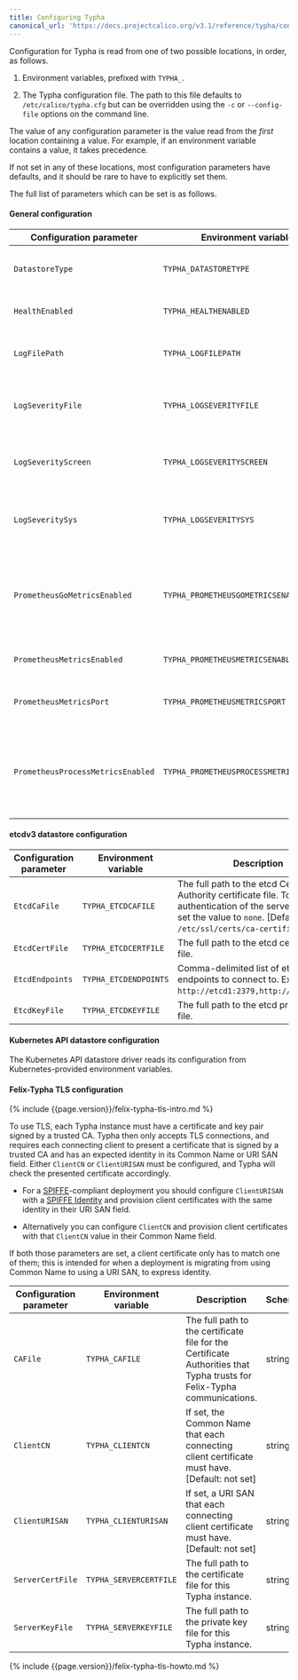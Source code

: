 ```yaml
---
title: Configuring Typha
canonical_url: 'https://docs.projectcalico.org/v3.1/reference/typha/configuration'
---
```


Configuration for Typha is read from one of two possible locations, in
order, as follows.

1.  Environment variables, prefixed with `TYPHA_`.

2.  The Typha configuration file.  The path to this file defaults to
    `/etc/calico/typha.cfg` but can be overridden using the `-c` or
    `--config-file` options on the command line.

The value of any configuration parameter is the value read from the
*first* location containing a value. For example, if an environment variable
contains a value, it takes precedence.

If not set in any of these locations, most configuration parameters have
defaults, and it should be rare to have to explicitly set them.

The full list of parameters which can be set is as follows.

#### General configuration

| Configuration parameter           | Environment variable                    | Description  | Schema |
| --------------------------------- | --------------------------------------- | -------------| ------ |
| `DatastoreType`                   | `TYPHA_DATASTORETYPE`                   | The datastore that Typha should read endpoints and policy information from. [Default: `etcdv3`] | `etcdv3`, `kubernetes`|
| `HealthEnabled`                   | `TYPHA_HEALTHENABLED`                   | When enabled, exposes Typha health information via an http endpoint. | boolean |
| `LogFilePath`                     | `TYPHA_LOGFILEPATH`                     | The full path to the Typha log. Set to `none` to disable file logging. [Default: `/var/log/calico/typha.log`] | string |
| `LogSeverityFile`                 | `TYPHA_LOGSEVERITYFILE`                 | The log severity above which logs are sent to the log file. [Default: `Info`] | `Debug`, `Info`, `Warning`, `Error`, `Fatal` |
| `LogSeverityScreen`               | `TYPHA_LOGSEVERITYSCREEN`               | The log severity above which logs are sent to the stdout. [Default: `Info`] | `Debug`, `Info`, `Warning`, `Error`, `Fatal` |
| `LogSeveritySys`                  | `TYPHA_LOGSEVERITYSYS`                  | The log severity above which logs are sent to the syslog. Set to `""` for no logging to syslog. [Default: `Info`] | `Debug`, `Info`, `Warning`, `Error`, `Fatal` |
| `PrometheusGoMetricsEnabled`      | `TYPHA_PROMETHEUSGOMETRICSENABLED`      | Set to `false` to disable Go runtime metrics collection, which the Prometheus client does by default. This reduces the number of metrics reported, reducing Prometheus load. [Default: `true`]  | boolean |
| `PrometheusMetricsEnabled`        | `TYPHA_PROMETHEUSMETRICSENABLED`        | Set to `true` to enable the Prometheus metrics server in Typha. [Default: `false`] | boolean |
| `PrometheusMetricsPort`           | `TYPHA_PROMETHEUSMETRICSPORT`           | Experimental: TCP port that the Prometheus metrics server should bind to. [Default: `9091`] | int |
| `PrometheusProcessMetricsEnabled` | `TYPHA_PROMETHEUSPROCESSMETRICSENABLED` | Set to `false` to disable process metrics collection, which the Prometheus client does by default. This reduces the number of metrics reported, reducing Prometheus load. [Default: `true`] | boolean |

#### etcdv3 datastore configuration

| Configuration parameter | Environment variable  | Description | Schema |
| ----------------------- | --------------------- | ----------- | ------ |
| `EtcdCaFile`            | `TYPHA_ETCDCAFILE`    | The full path to the etcd Certificate Authority certificate file. To disable authentication of the server by Typha, set the value to `none`. [Default: `/etc/ssl/certs/ca-certificates.crt`] | string |
| `EtcdCertFile`          | `TYPHA_ETCDCERTFILE`  | The full path to the etcd certificate file. | string |
| `EtcdEndpoints`         | `TYPHA_ETCDENDPOINTS` | Comma-delimited list of etcd endpoints to connect to. Example: `http://etcd1:2379,http://etcd2:2379`. | `<scheme>://<ip-or-fqdn>:<port>` |
| `EtcdKeyFile`           | `TYPHA_ETCDKEYFILE`   | The full path to the etcd private key file. | string |

#### Kubernetes API datastore configuration

The Kubernetes API datastore driver reads its configuration from Kubernetes-provided environment variables.

#### Felix-Typha TLS configuration

{% include {{page.version}}/felix-typha-tls-intro.md %}

To use TLS, each Typha instance must have a certificate and key pair signed by
a trusted CA.  Typha then only accepts TLS connections, and requires each
connecting client to present a certificate that is signed by a trusted CA and
has an expected identity in its Common Name or URI SAN field.  Either
`ClientCN` or `ClientURISAN` must be configured, and Typha will check the
presented certificate accordingly.

-  For a [SPIFFE](https://github.com/spiffe/spiffe)-compliant deployment you
   should configure `ClientURISAN` with a [SPIFFE
   Identity](https://github.com/spiffe/spiffe/blob/master/standards/SPIFFE-ID.md#2-spiffe-identity)
   and provision client certificates with the same identity in their URI SAN
   field.

-  Alternatively you can configure `ClientCN` and provision client certificates
   with that `ClientCN` value in their Common Name field.

If both those parameters are set, a client certificate only has to match one of
them; this is intended for when a deployment is migrating from using Common
Name to using a URI SAN, to express identity.

| Configuration parameter | Environment variable   | Description | Schema |
| ----------------------- | ---------------------- | ----------- | ------ |
| `CAFile`                | `TYPHA_CAFILE`         | The full path to the certificate file for the Certificate Authorities that Typha trusts for Felix-Typha communications. | string |
| `ClientCN`              | `TYPHA_CLIENTCN`       | If set, the Common Name that each connecting client certificate must have. [Default: not set] | string |
| `ClientURISAN`          | `TYPHA_CLIENTURISAN`   | If set, a URI SAN that each connecting client certificate must have. [Default: not set] | string |
| `ServerCertFile`        | `TYPHA_SERVERCERTFILE` | The full path to the certificate file for this Typha instance. | string |
| `ServerKeyFile`         | `TYPHA_SERVERKEYFILE`  | The full path to the private key file for this Typha instance. | string |

{% include {{page.version}}/felix-typha-tls-howto.md %}
